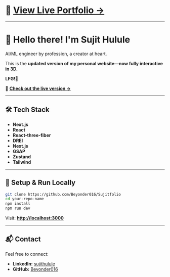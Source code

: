# 🚀 [View Live Portfolio →](sujitfolio-pquh.vercel.app)

---

# 👋 Hello there! I'm Sujit Hulule

AI/ML engineer by profession, a creator at heart.

This is the **updated version of my personal website—now fully interactive in 3D.**

**LFG!💪**

🚀 **[Check out the live version →](sujitfolio-pquh.vercel.app)**


---

## 🛠️ **Tech Stack**
* **Next.js**
* **React**
* **React-three-fiber**
* **DREI**
* **Next.js**
* **GSAP**
* **Zustand**
* **Tailwind**
---

## 🚀 **Setup & Run Locally**

```bash
git clone https://github.com/Beyonder016/Sujitfolio
cd your-repo-name
npm install
npm run dev
```

Visit: **[http://localhost:3000](http://localhost:3000)**

---

## 📬 **Contact**

Feel free to connect:

* **LinkedIn:** [sujithulule](https://www.linkedin.com/in/sujithulule/)
* **GitHub:** [Beyonder016](https://github.com/Beyonder016)

